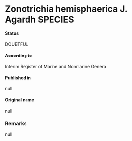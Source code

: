 Zonotrichia hemisphaerica J. Agardh SPECIES
=======

#### Status
DOUBTFUL

#### According to
Interim Register of Marine and Nonmarine Genera

#### Published in
null

#### Original name
null

### Remarks
null